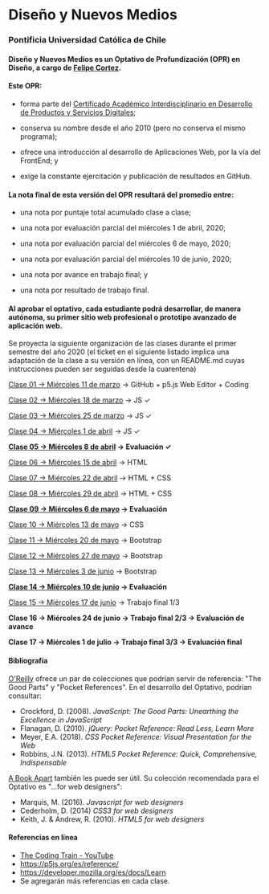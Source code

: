 # Diseño y Nuevos Medios

### Pontificia Universidad Católica de Chile

#### Diseño y Nuevos Medios es un Optativo de Profundización (OPR) en Diseño, a cargo de [Felipe Cortez](http://profesor.faco.cl/). 

#### Este OPR:

- forma parte del [Certificado Académico Interdisciplinario en Desarrollo de Productos y Servicios Digitales](http://formaciongeneral.uc.cl/certificados-academicos/interdisciplinarios/725-desarrollo-de-productos-y-servicios-digitales);

- conserva su nombre desde el año 2010 (pero no conserva el mismo programa);

- ofrece una introducción al desarrollo de Aplicaciones Web, por la vía del FrontEnd; y

- exige la constante ejercitación y publicación de resultados en GitHub.

#### La nota final de esta versión del OPR resultará del promedio entre:  

- una nota por puntaje total acumulado clase a clase;

- una nota por evaluación parcial del miércoles 1 de abril, 2020;

- una nota por evaluación parcial del miércoles 6 de mayo, 2020;

- una nota por evaluación parcial del miércoles 10 de junio, 2020;

- una nota por avance en trabajo final; y

- una nota por resultado de trabajo final.

#### Al aprobar el optativo, cada estudiante podrá desarrollar, de manera autónoma, su primer sitio web profesional o prototipo avanzado de aplicación web.

Se proyecta la siguiente organización de las clases durante el primer semestre del año 2020 (el ticket en el siguiente listado implica una adaptación de la clase a su versión en línea, con un README.md cuyas instrucciones pueden ser seguidas desde la cuarentena)

[Clase 01 → Miércoles 11 de marzo](https://github.com/profesorfaco/dno037-2020/tree/gh-pages/clase-01) → GitHub + p5.js Web Editor + Coding 

[Clase 02 → Miércoles 18 de marzo](https://github.com/profesorfaco/dno037-2020/tree/gh-pages/clase-02) → JS ✓

[Clase 03 → Miércoles 25 de marzo](https://github.com/profesorfaco/dno037-2020/tree/gh-pages/clase-03) → JS ✓

[Clase 04 → Miércoles 1 de abril](https://github.com/profesorfaco/dno037-2020/tree/gh-pages/clase-04) → JS ✓

**[Clase 05 → Miércoles 8 de abril](https://github.com/profesorfaco/dno037-2020/tree/gh-pages/clase-05) → Evaluación ✓**

[Clase 06 → Miércoles 15 de abril](https://github.com/profesorfaco/dno037-2020/tree/gh-pages/clase-06) → HTML

[Clase 07 → Miércoles 22 de abril](https://github.com/profesorfaco/dno037-2020/tree/gh-pages/clase-07) → HTML + CSS

[Clase 08 → Miércoles 29 de abril](https://github.com/profesorfaco/dno037-2020/tree/gh-pages/clase-08) → HTML + CSS

**[Clase 09 → Miércoles 6 de mayo](https://github.com/profesorfaco/dno037-2020/tree/gh-pages/clase-09) → Evaluación**

[Clase 10 → Miércoles 13 de mayo](https://github.com/profesorfaco/dno037-2020/tree/gh-pages/clase-10) → CSS

[Clase 11 → Miércoles 20 de mayo](https://github.com/profesorfaco/dno037-2020/tree/gh-pages/clase-11) → Bootstrap

[Clase 12 → Miércoles 27 de mayo](https://github.com/profesorfaco/dno037-2020/tree/gh-pages/clase-12) → Bootstrap

[Clase 13 → Miércoles 3 de junio](https://github.com/profesorfaco/dno037-2020/tree/gh-pages/clase-13) → Bootstrap

**[Clase 14 → Miércoles 10 de junio](https://github.com/profesorfaco/dno037-2020/tree/gh-pages/clase-14) → Evaluación**

[Clase 15 → Miércoles 17 de junio](https://github.com/profesorfaco/dno037-2020/tree/gh-pages/clase-15) → Trabajo final 1/3

**Clase 16 → Miércoles 24 de junio → Trabajo final 2/3 → Evaluación de avance**

**Clase 17 → Miércoles 1 de julio → Trabajo final 3/3 → Evaluación final**

#### Bibliografía

[O'Reilly](http://shop.oreilly.com/) ofrece un par de colecciones que podrían servir de referencia: "The Good Parts" y "Pocket References". En el desarrollo del Optativo, podrían consultar: 

- Crockford, D. (2008). *JavaScript: The Good Parts: Unearthing the Excellence in JavaScript*
- Flanagan, D. (2010). *jQuery: Pocket Reference: Read Less, Learn More*
- Meyer, E.A. (2018). *CSS Pocket Reference: Visual Presentation for the Web*
- Robbins, J.N. (2013). *HTML5 Pocket Reference: Quick, Comprehensive, Indispensable*

[A Book Apart](https://abookapart.com/) también les puede ser útil. Su colección recomendada para el Optativo es "…for web designers":

- Marquis, M. (2016). *Javascript for web designers*
- Cederholm, D. (2014) *CSS3 for web designers*
- Keith, J. & Andrew, R. (2010). *HTML5 for web designers*

#### Referencias en línea

- [The Coding Train - YouTube](https://www.youtube.com/channel/UCvjgXvBlbQiydffZU7m1_aw)
- https://p5js.org/es/reference/
- https://developer.mozilla.org/es/docs/Learn
- Se agregarán más referencias en cada clase.
